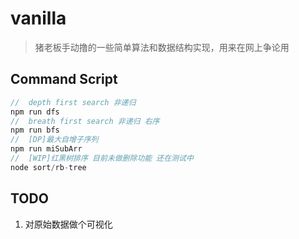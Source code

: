 # vanilla

 > 猪老板手动撸的一些简单算法和数据结构实现，用来在网上争论用

## Command Script
``` javascript
//  depth first search 非递归
npm run dfs
//  breath first search 非递归 右序
npm run bfs
//  [DP]最大自增子序列  
npm run miSubArr
//  [WIP]红黑树排序 目前未做删除功能 还在测试中
node sort/rb-tree

```
## TODO
 1. 对原始数据做个可视化
